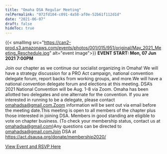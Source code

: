 ```yaml
---
title: "Omaha DSA Regular Meeting"
relPermalink: "072fd104-c091-4a58-af0e-52b61f112d1d"
date: "2021-06-07"
draft: false
hideToc: true
---
```


 {{< smallImg src="https://can2-prod.s3.amazonaws.com/events/photos/001/015/951/original/May_2021_Meeting_Reschedule.jpg" alt="event image">}} 
**EVENT START: Mon, 07 Jun 2021 7:00PM**

Join our chapter as we continue our socialist organizing in Omaha! We will have a strategy discussion for a PRO Act campaign, national convention delegate forum, report backs from working groups, and more.We will have a national convention delegate forum and elections at this meeting. DSA’s 2021 National Convention will be Aug. 1-8 via Zoom. Omaha
 has been allotted two delegates and one alternate for the convention. If you are interested in running to be a delegate, please contact omahadsa@gmail.com.Zoom information will be sent out via email before the meeting date.This
meeting is open to all members of the chapter plus those interested in
joining DSA. Members in good standing are eligible to vote on chapter
business. (To check your membership status, contact us at
omahadsa@gmail.com)Any questions can be directed to omahadsa@gmail.comJoin DSA at https://act.dsausa.org/donate/membership2020/


[View Event and RSVP Here](https://actionnetwork.org/events/omaha-dsa-may-2021-regular-meeting)
